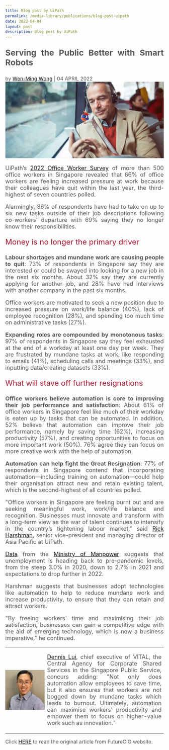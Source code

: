 ```yaml
---
title: Blog post by UiPath
permalink: /media-library/publications/blog-post-uipath
date: 2022-04-04
layout: post
description: Blog post by UiPath
---
```

<p style="font-size: 26px;color:#585858;text-align:justify;">
	<b>Serving the Public Better with Smart Robots</b>
</p>
<div style="font-size: 16px;color:#585858;text-align:justify;">
	by <A HREF="https://www.uipath.com/blog/wen-ming-wong">Wen-Ming Wong</A> | 04 APRIL 2022</div>
<img src="/images/Media/UiPathBlogPost_Image1.png">
<p style="font-size: 18px;color:#585858;text-align:justify;">
	UiPath’s <a href="https://www.uipath.com/newsroom/new-uipath-study-reveals-half-of-office-workers-seeking-resignation">2022 Office Worker Survey</a> of more than 500 office workers in Singapore revealed that 66% of office workers are feeling increased pressure at work because their colleagues have quit within the last year, the third-highest of seven countries polled.
</p>
<p style="font-size: 18px;color:#585858;text-align:justify;">
Alarmingly, 86% of respondents have had to take on up to six new tasks outside of their job descriptions following co-workers' departure with 69% saying they no longer know their responsibilities.
</p>
<p style="font-size: 24px;color:#a91932;text-align:justify;">
	Money is no longer the primary driver
</p>
<p style="font-size: 18px;color:#585858;text-align:justify;">
	<b>Labour shortages and mundane work are causing people to quit</b>: 73% of respondents in Singapore say they are interested or could be swayed into looking for a new job in the next six months. About 32% say they are currently applying for another job, and 28% have had interviews with another company in the past six months.
</p>
<p style="font-size: 18px;color:#585858;text-align:justify;">
	Office workers are motivated to seek a new position due to increased pressure on work/life balance (40%), lack of employee recognition (28%), and spending too much time on administrative tasks (27%).
</p>
<p style="font-size: 18px;color:#585858;text-align:justify;">
	<b>Expanding roles are compounded by monotonous tasks</b>: 97% of respondents in Singapore say they feel exhausted at the end of a workday at least one day per week. They are frustrated by mundane tasks at work, like responding to emails (41%), scheduling calls and meetings (33%), and inputting data/creating datasets (33%).
</p>
<p style="font-size: 24px;color:#a91932;text-align:justify;">
What will stave off further resignations
</p>
<p style="font-size: 18px;color:#585858;text-align:justify;">
	<b>Office workers believe automation is core to improving their job performance and satisfaction</b>: About 61% of office workers in Singapore feel like much of their workday is eaten up by tasks that can be automated. In addition, 52% believe that automation can improve their job performance, namely by saving time (62%), increasing productivity (57%), and creating opportunities to focus on more important work (50%). 76% agree they can focus on more creative work with the help of automation.
</p>
<p style="font-size: 18px;color:#585858;text-align:justify;">
	<b>Automation can help fight the Great Resignation</b>: 77% of respondents in Singapore contend that incorporating automation—including training on automation—could help their organisation attract new and retain existing talent, which is the second-highest of all countries polled.
</p>
<p style="font-size: 18px;color:#585858;text-align:justify;">
	"Office workers in Singapore are feeling burnt out and are seeking meaningful work, work/life balance and recognition. Businesses must innovate and transform with a long-term view as the war of talent continues to intensify in the country’s tightening labour market," said <a href="https://www.linkedin.com/in/richardharshman/?original_referer=https%3A%2F%2Ffuturecio.tech%2F">Rick Harshman</a>, senior vice-president and managing director of Asia Pacific at UiPath.
</p>
<p style="font-size: 18px;color:#585858;text-align:justify;">
	<a href="https://stats.mom.gov.sg/Pages/Unemployment-Summary-Table.aspx">Data</a> from the <a href="https://www.mom.gov.sg/">Ministry of Manpower</a> suggests that unemployment is heading back to pre-pandemic levels, from the steep 3.0% in 2020, down to 2.7% in 2021 and expectations to drop further in 2022.
</p>
<p style="font-size: 18px;color:#585858;text-align:justify;">
	Harshman suggests that businesses adopt technologies like automation to help to reduce mundane work and increase productivity, to ensure that they can retain and attract workers.
</p>
<p style="font-size: 18px;color:#585858;text-align:justify;">
	"By freeing workers' time and maximising their job satisfaction, businesses can gain a competitive edge with the aid of emerging technology, which is now a business imperative," he continued.
</p>
<table style="border: 0px;padding:0px;" width="100%" height="100%">
	<tr style="border: 0px;padding:0px;">
		<td width ="25%" style="border: 0px;padding:0px;vertical-align: middle;">
<img src="/images/Media/FutureCIO_Image2.png"  /> 
		</td>
		<td style="border: 0px;">
<p style="font-size: 18px;color:#585858;text-align:justify;">
<a href="https://www.uipath.com/newsroom/new-uipath-study-reveals-half-of-office-workers-seeking-resignation">Dennis Lui</a>, chief executive of VITAL, the Central Agency for Corporate Shared Services in the Singapore Public Service, concurs adding: "Not only does automation allow employees to save time, but it also ensures that workers are not bogged down by mundane tasks which leads to burnout. Ultimately, automation can maximise workers’ productivity and empower them to focus on higher-value work such as innovation."</p>
		</td>
	</tr>
	</table>
<p style="font-size: 16px;color:#585858;text-align:justify;">
Click <a href="https://futurecio.tech/stopping-singapores-looming-labour-shortage/"> HERE</a> to read the original article from FutureCIO website.
</p>